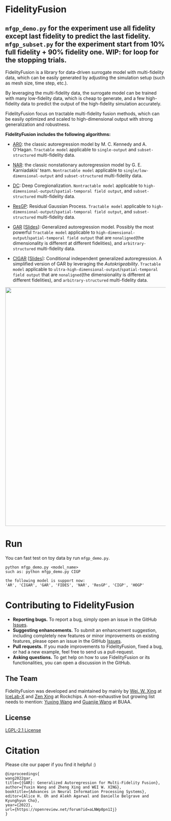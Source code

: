 # FidelityFusion

`mfgp_demo.py` for the experiment use all fidelity except last fidelity to predict the last fidelity.
`mfgp_subset.py` for the experiment start from 10% full fidelity + 90% fidelity one. WIP: for loop for the stopping trials.
---------------------------------------------------------------------------------------

FidelityFusion is a library for data-driven surrogate model with multi-fidelity data, which can be easily generated by adjusting the simulation setup (such as mesh size, time step, etc.).

By leveraging the multi-fidelity data, the surrogate model can be trained with many low-fidelity data, which is cheap to generate, and a few high-fidelity data to predict the output of the high-fidelity simulation accurately.

FidelityFusion focus on tractable multi-fidelity fusion methods, which can be easily optimized and scaled to high-dimensional output with strong generalization and robustness.

<!-- In many scientific research and engineering applications where repeated simulations of complex systems are conducted, a surrogate is commonly adopted to quickly estimate the whole system. To reduce the expensive cost of generating training examples, it has become a promising approach to combine the results of low-fidelity (fast but inaccurate) and high-fidelity (slow but accurate) simulations. Despite the fast developments of multi-fidelity fusion techniques, most existing methods require particular data structures and do not scale well to high-dimensional output. To resolve these issues, we generalize the classic autoregression (AR), which is wildly used due to its simplicity, robustness, accuracy, and tractability, and propose generalized autoregression (GAR) using tensor formulation and latent features. GAR can deal with arbitrary dimensional outputs and arbitrary multi- fidelity data structure to satisfy the demand of multi-fidelity fusion for complex problems; it admits a fully tractable likelihood and posterior requiring no approxi- mate inference and scales well to high-dimensional problems. Furthermore, we prove the autokrigeability theorem based on GAR in the multi-fidelity case and develop CIGAR, a simplified GAR with the exact predictive mean accuracy with computation reduction by a factor of $ d^3 $ , where $ d $  is the dimensionality of the output. The empirical assessment includes many canonical PDEs and real scientific examples and demonstrates that the proposed method consistently outperforms the SOTA methods with a large margin (up to 6x improvement in RMSE) with only a couple high-fidelity training samples. -->

**FidelityFusion includes the following algorithms:**
- [AR0](https://www.jstor.org/stable/2673557): the classic autoregression  model by M. C. Kennedy and A. O'Hagan. `Tractable model` applicable to `single-output` and `subset-structured` multi-fidelity data.

- [NAR](https://royalsocietypublishing.org/doi/10.1098/rspa.2016.0751): the classic nonstationary autoregression model by G. E. Karniadakis' team. 
`Nontractable model` applicable to `single/low-dimensional-output` and `subset-structured` multi-fidelity data.

- [DC](https://www.sciencedirect.com/science/article/pii/S0021999120307580): Deep Coregionalization. `Nontractable model` applicable to `high-dimensional-output`/`spatial-temporal field output`, and `subset-structured` multi-fidelity data.

- [ResGP](https://www.sciencedirect.com/science/article/pii/S0307904X21001724): Residual Gaussian Process. `Tractable model` applicable to `high-dimensional-output`/`spatial-temporal field output`, and `subset-structured` multi-fidelity data.

- [GAR](https://openreview.net/forum?id=aLNWp0pn1Ij) [[Slides](https://nips.cc/media/neurips-2022/Slides/55046_uubcAyK.pdf)]: Generalized autoregression model. Possibly the most powerful `Tractable model` applicable to `high-dimensional-output`/`spatial-temporal field output` that are `nonaligned`(the dimensionality is different at different fidelities), and `arbitrary-structured` multi-fidelity data.

- [CIGAR](https://openreview.net/forum?id=aLNWp0pn1Ij) [[Slides](https://nips.cc/media/neurips-2022/Slides/55046_uubcAyK.pdf)]: 
Conditional independent generalized autoregression.
A simplified version of GAR by leveraging the *Autokrigeability*. `Tractable model` applicable to `ultra-high-dimensional-output`/`spatial-temporal field output` that are `nonaligned`(the dimensionality is different at different fidelities), and `arbitrary-structured` multi-fidelity data.





<!-- ![](./figures/FF.png)  -->
<!-- <img src="./figures/FF.png" width="100" height="100"> -->
<!-- <img src="./figures/FF.png" width="600" position="center"> -->
<!-- <p align="center"> -->
  <!-- <img width="460" height="300" src="./figures/FF.png"> -->
<!-- </p> -->
<p align="center">
  <img src="./figures/FF.png" width="750">
</p>

 <!-- less high-fidelity data, which is expensive to generate. The surrogate model can be used to predict the output of the high-fidelity simulation. -->
 <!-- It is developed based on the [GAR](https://openreview.net/forum?id=aLNWp0pn1Ij) method, which is a generalized autoregression model for multi-fidelity fusion. FidelityFusion is designed to be easy to use and easy to extend. It is built on top of [PyTorch](https://pytorch.org/) and [GPyTorch](https://gpytorch.ai/), and is intended to enable fast and flexible experimentation with multi-fidelity fusion models. FidelityFusion is developed by [IceLab-X](https://imshibo.com) and [W. W. Xing](http://wxing.me) at [Beihang University](https://ev.buaa.edu.cn/), and [Mike Kirby](https://www.cs.utah.edu/~kirby/) and [Shandian Zhe](https://www.cs.utah.edu/~zhe/) at [University of Utah](https://www.utah.edu/). -->


 <!-- scientific machine learning and physics-informed learning.  -->

<!-- by [Zen Xing](https://imshibo.com), [W. W. Xing](http://wxing.me),  -->
<!-- [Mike Kirby](https://www.cs.utah.edu/~kirby/) and [Shandian Zhe](https://www.cs.utah.edu/~zhe/) -->




<!-- # Datasets
Here we put the toydata as a sample to run demos. But you can also use the other dataset we mentioned in the papers. Like Burger’s, Poisson’s, Heat equations, Topology Optimization and Plasmonic nanoparticle arrays.
```
mffusion/
├── data/
│     └── sample/
│           └──...
``` -->

# Run
You can fast test on toy data by run `mfgp_demo.py`.
```
python mfgp_demo.py <model_name>
such as: python mfgp_demo.py CIGP

the following model is support now:
'AR', 'CIGAR', 'GAR', 'FIDES', 'NAR', 'ResGP', 'CIGP', 'HOGP'
```
<!-- For training samples num increased from 4 to 32, the testing errors are ploted in the following graph. The generated graph will be sotred in `mffusion/graph`. -->

<!-- <p align = "center">
    <br>
    <img src="mffusion/graphs/2023-06-26/subset/rmse/toy_data_subset.png" width="300" />
    <br>
<p> -->


# Contributing to FidelityFusion 
- **Reporting bugs.** To report a bug, simply open an issue in the GitHub [Issues](https://github.com/IceLab-X/FidelityFusion/issues).
- **Suggesting enhancements.** To submit an enhancement suggestion, including completely new features or minor improvements on existing features, please open an issue in the GitHub [Issues](https://github.com/IceLab-X/FidelityFusion/issues).
- **Pull requests.** If you made improvements to FidelityFusion, fixed a bug, or had a new example, feel free to send us a pull-request.
- **Asking questions.** To get help on how to use FidelityFusion or its functionalities, you can open a discussion in the GitHub.
<!-- - **Answering questions.** If you know the answer to any question in the [Discussions](https://github.com/lululxvi/deepxde/discussions), you are welcomed to answer. -->
<!-- - **Asking questions.** To contact us, never hesitate to send an email to `wayne.xingle@gmail.com`. -->

<!-- # Getting Involved
Feel free to submit Github issues or pull requests. Welcome to contribute to our project! -->

## The Team
FidelityFusion was developed and maintained by mainly by  [Wei. W. Xing](http://wxing.me) at [IceLab-X](https://icelab-x.github.io) and [Zen Xing](https://github.com/zen-xingle) at Rockchips.
A non-exhaustive but growing list needs to mention: [Yuxing Wang]() and [Guanjie Wang]() at BUAA.

<!-- DeepXDE was developed by [Lu Lu](https://lu.seas.upenn.edu) under the supervision of Prof. [George Karniadakis](https://www.brown.edu/research/projects/crunch/george-karniadakis) at [Brown University](https://www.brown.edu) from the summer of 2018 to 2020, supported by [PhILMs](https://www.pnnl.gov/computing/philms). DeepXDE was originally self-hosted in Subversion at Brown University, under the name SciCoNet (Scientific Computing Neural Networks). On Feb 7, 2019, SciCoNet was moved from Subversion to GitHub, renamed to DeepXDE.

DeepXDE is currently maintained by [Lu Lu](https://lu.seas.upenn.edu) at [University of Pennsylvania](https://www.upenn.edu) with major contributions coming from several talented individuals in various forms and means. A non-exhaustive but growing list needs to mention: [Zongren Zou](https://github.com/ZongrenZou), [Zhongyi Jiang](https://github.com/Jerry-Jzy), [Shunyuan Mao](https://github.com/smao-astro), [Paul Escapil-Inchauspé](https://github.com/pescap). -->

## License
[LGPL-2.1 License](https://github.com/lululxvi/deepxde/blob/master/LICENSE)

# Citation
Please cite our paper if you find it helpful :) 

```
@inproceedings{
wang2022gar,
title={{GAR}: Generalized Autoregression for Multi-Fidelity Fusion},
author={Yuxin Wang and Zheng Xing and WEI W. XING},
booktitle={Advances in Neural Information Processing Systems},
editor={Alice H. Oh and Alekh Agarwal and Danielle Belgrave and Kyunghyun Cho},
year={2022},
url={https://openreview.net/forum?id=aLNWp0pn1Ij}
}

```